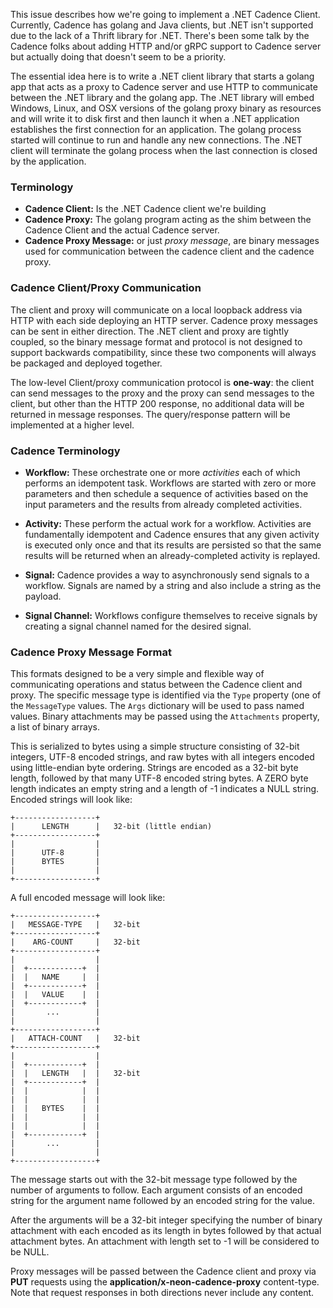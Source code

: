 This issue describes how we're going to implement a .NET Cadence Client.  Currently, Cadence has golang and Java clients, but .NET isn't supported due to the lack of a Thrift library for .NET.  There's been some talk by the Cadence folks about adding HTTP and/or gRPC support to Cadence server but actually doing that doesn't seem to be a priority.

The essential idea here is to write a .NET client library that starts a golang app that acts as a proxy to Cadence server and use HTTP to communicate between the .NET library and the golang app.  The .NET library will embed Windows, Linux, and OSX versions of the golang proxy binary as resources and will write it to disk first and then launch it when a .NET application establishes the first connection for an application.  The golang process started will continue to run and handle any new connections.  The .NET client will terminate the golang process when the last connection is closed by the application.

### Terminology

* **Cadence Client:** Is the .NET Cadence client we're building
* **Cadence Proxy:** The golang program acting as the shim between the Cadence Client and the actual Cadence server.
* **Cadence Proxy Message:** or just _proxy message_, are binary messages used for communication between the cadence client and the cadence proxy.

### Cadence Client/Proxy Communication

The client and proxy will communicate on a local loopback address via HTTP with each side deploying an HTTP server.  Cadence proxy messages can be sent in either direction.  The .NET client and proxy are tightly coupled, so the binary message format and protocol is not designed to support backwards compatibility, since these two components will always be packaged and deployed together.

The low-level Client/proxy communication protocol is **one-way**: the client can send messages to the proxy and the proxy can send messages to the client, but other than the HTTP 200 response, no additional data will be returned in message responses.  The query/response pattern will be implemented at a higher level.

### Cadence Terminology

* **Workflow:** These orchestrate one or more _activities_ each of which performs an idempotent task.  Workflows are started with zero or more parameters and then schedule a sequence of activities based on the input parameters and the results from already completed activities.

* **Activity:** These perform the actual work for a workflow.  Activities are fundamentally idempotent and Cadence ensures that any given activity is executed only once and that its results are persisted so that the same results will be returned when an already-completed activity is replayed.

* **Signal:** Cadence provides a way to asynchronously send signals to a workflow.  Signals are named by a string and also include a string as the payload.

* **Signal Channel:** Workflows configure themselves to receive signals by creating a signal channel named for the desired signal.

### Cadence Proxy Message Format

This formats designed to be a very simple and flexible way of communicating operations and status between the Cadence client and proxy.  The specific  message type is identified via the `Type` property (one of the `MessageType` values.  The `Args` dictionary will be used to pass named values.  Binary attachments may be passed using the  `Attachments` property, a list of binary arrays.

This is serialized to bytes using a simple structure consisting of 32-bit  integers, UTF-8 encoded strings, and raw bytes with all integers encoded using little-endian byte ordering.  Strings are encoded as a 32-bit byte length, followed by that many UTF-8 encoded string bytes.  A ZERO byte length indicates an empty string and a length of -1 indicates a NULL string.  Encoded strings will look like:
```
+------------------+
|      LENGTH      |   32-bit (little endian)
+------------------+
|                  |
|      UTF-8       |
|      BYTES       |
|                  |
+------------------+
```
A full encoded message will look like:
```
+------------------+
|   MESSAGE-TYPE   |   32-bit
+------------------+
|    ARG-COUNT     |   32-bit
+------------------+
|                  |
|  +------------+  |
|  |   NAME     |  |
|  +------------+  |
|  |   VALUE    |  |
|  +------------+  |
|       ...        |
|                  |
+------------------+
|   ATTACH-COUNT   |   32-bit
+------------------+
|                  |
|  +------------+  |
|  |   LENGTH   |  |   32-bit
|  +------------+  |
|  |            |  |
|  |            |  |
|  |   BYTES    |  |
|  |            |  |
|  |            |  |
|  +------------+  |
|       ...        |
|                  |
+------------------+
```
The message starts out with the 32-bit message type followed by the number of arguments to follow.  Each argument consists of an encoded string for the argument name followed by an encoded string for the value.

After the arguments will be a 32-bit integer specifying the number of binary attachment with each encoded as its length in bytes followed by that actual attachment bytes.  An attachment with length set to -1 will be considered to be NULL.

Proxy messages will be passed between the Cadence client and proxy via <b>PUT</b> requests using the **application/x-neon-cadence-proxy** content-type.  Note that request responses in both directions never include any content.
